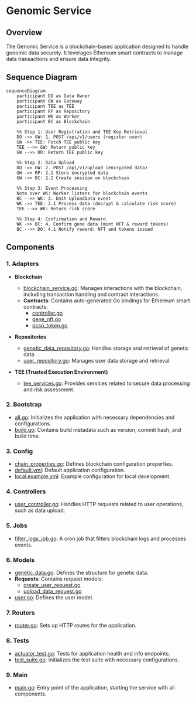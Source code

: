 # Genomic Service

## Overview

The Genomic Service is a blockchain-based application designed to handle genomic data securely. It leverages Ethereum smart contracts to manage data transactions and ensure data integrity.


## Sequence Diagram
```mermaid
sequenceDiagram
    participant DO as Data Owner
    participant GW as Gateway
    participant TEE as TEE
    participant RP as Repository
    participant WK as Worker
    participant BC as Blockchain

    %% Step 1: User Registration and TEE Key Retrieval
    DO ->> GW: 1. POST /api/v1/users (register user)
    GW ->> TEE: Fetch TEE public key
    TEE -->> GW: Return public key
    GW -->> DO: Return TEE public key

    %% Step 2: Data Upload
    DO ->> GW: 2. POST /api/v1/upload (encrypted data)
    GW ->> RP: 2.1 Store encrypted data
    GW ->> BC: 2.2 Create session on blockchain

    %% Step 3: Event Processing
    Note over WK: Worker listens for blockchain events
    BC -->> WK: 3. Emit UploadData event
    WK ->> TEE: 3.1 Process data (decrypt & calculate risk score)
    TEE -->> WK: Return risk score

    %% Step 4: Confirmation and Reward
    WK ->> BC: 4. Confirm gene data (mint NFT & reward tokens)
    BC -->> DO: 4.1 Notify reward: NFT and tokens issued
```

## Components

### 1. Adapters

- **Blockchain**
  - [blockchain_service.go](genomic-service/adapters/blockchain/blockchain_service.go): Manages interactions with the blockchain, including transaction handling and contract interactions.
  - **Contracts**: Contains auto-generated Go bindings for Ethereum smart contracts:
    - [controller.go](genomic-service/adapters/blockchain/contracts/controller.go)
    - [gene_nft.go](genomic-service/adapters/blockchain/contracts/gene_nft.go)
    - [pcsp_token.go](genomic-service/adapters/blockchain/contracts/pcsp_token.go)

- **Repositories**
  - [genetic_data_repository.go](genomic-service/adapters/repositories/genetic_data_repository.go): Handles storage and retrieval of genetic data.
  - [user_repository.go](genomic-service/adapters/repositories/user_repository.go): Manages user data storage and retrieval.

- **TEE (Trusted Execution Environment)**
  - [tee_services.go](genomic-service/adapters/tee/tee_services.go): Provides services related to secure data processing and risk assessment.

### 2. Bootstrap

- [all.go](genomic-service/bootstrap/all.go): Initializes the application with necessary dependencies and configurations.
- [build.go](genomic-service/bootstrap/build.go): Contains build metadata such as version, commit hash, and build time.

### 3. Config

- [chain_properties.go](genomic-service/config/chain_properties.go): Defines blockchain configuration properties.
- [default.yml](genomic-service/config/default.yml): Default application configuration.
- [local.example.yml](genomic-service/config/local.example.yml): Example configuration for local development.

### 4. Controllers

- [user_controller.go](genomic-service/controllers/user_controller.go): Handles HTTP requests related to user operations, such as data upload.

### 5. Jobs

- [filter_logs_job.go](genomic-service/jobs/filter_logs_job.go): A cron job that filters blockchain logs and processes events.

### 6. Models

- [genetic_data.go](genomic-service/models/genetic_data.go): Defines the structure for genetic data.
- **Requests**: Contains request models:
  - [create_user_request.go](genomic-service/models/requests/create_user_request.go)
  - [upload_data_request.go](genomic-service/models/requests/upload_data_request.go)
- [user.go](genomic-service/models/user.go): Defines the user model.

### 7. Routers

- [router.go](genomic-service/routers/router.go): Sets up HTTP routes for the application.

### 8. Tests

- [actuator_test.go](genomic-service/tests/actuator_test.go): Tests for application health and info endpoints.
- [test_suite.go](genomic-service/tests/test_suite.go): Initializes the test suite with necessary configurations.

### 9. Main

- [main.go](genomic-service/main.go): Entry point of the application, starting the service with all components.
